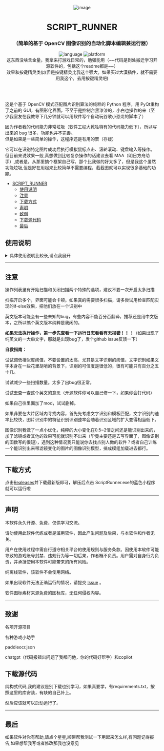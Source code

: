 
<div align="center">

![image](./images/icons/menu.ico)

# SCRIPT_RUNNER

### （简单的基于 OpenCV 图像识别的自动化脚本编辑兼运行器）<br>

<div>
    <img alt="language" src="https://img.shields.io/badge/Language-Python-blue">
    <img alt="platform" src="https://img.shields.io/badge/platform-Windows-blue?style=flat-square&color=4096d8">
</div>
这东西没啥含金量，我拿来打游戏日常的，勉强能用（~~代码是到处搬迁学习开源软件的，包括这个readme都是~~）<br>
效果和按键精灵类似(但是按键精灵比我这个强大，如果买过大漠插件，就不需要用我这个，去用按键精灵吧)<br>

<br>

</div>

<br>

<br>

  这是个基于 OpenCV 模式匹配图片识别算法的纯粹的 Python 程序，用 PyQt重构了之前的 GUI，有图形化界面，不至于是控制台黑漆漆的，小白也操作的来（至少我室友在我教导下几分钟就可以用软件写个自动玩谷歌小恐龙的脚本了）<br>

因为作者我的代码能力非常垃圾（软件工程大靴牲特有的代码能力低下），所以写出来的 bug 很多，功能也并不完善。<br>
但是如果是一些简单的操作，这程序还是有用的罢（存疑）<br>

它可以在识别特定图片成功后执行模拟鼠标点击、滚轮滚动、键盘输入等操作。<br>
但目前来说效果一般,真想做到比较复杂操作的话建议去看 MAA（明日方舟助手）,或者是，从那里搞个框架自己写，那个比我做的好太多了，但是我这个虽然功能垃圾,但是好在用起来比较简单不需要编程，截截图就可以实现很多基础的功能。<br>

<!-- TOC -->
- [SCRIPT_RUNNER](#script_runner)
  - [使用说明](#使用说明)
  - [注意](#注意)
  - [下载方式](#下载方式)
  - [声明](#声明)
  - [致谢](#致谢)
  - [下载源代码](#下载源代码)
  - [最后](#最后)
    <!-- TOC -->

## 使用说明

<details>
  <summary>具体使用说明比较长,请点我展开</summary>

### **第1步.添加识别对象**

![image](./readmepic/photo1.png)

- **创建识别对象**：点击下方创建识别对象按钮，选择识别对象类型，当前包括【图像识别，文字识别，颜色识别，必定成功】；

这个包含 图标 名字，删除按键和菜单按键的部分被称为识别对象。如果你没有其他高级设置，请跳至第2步。

![image](./readmepic/识别对象.png)

- **修改识别对象名称**：双击这个【图像识别1】即可修改这个名字，允许重复。新建的默认名称都是【类名+序号】

- **删除识别对象**：当你不再需要这个【图像识别1】了，你可以点击右下角的【X】按钮，删除此识别对象

- **菜单与其他功能**：右键打开菜单，或者点击识别对象右上角的三条横线打开菜单，效果一致。

  菜单内容包括 【上移/下移识别对象，删除识别对象，调试执行识别，识别并显示区域】

![image](./readmepic/识别对象菜单.png)

  其中上移/下移为字面意思，将识别对象向上移动/向下移动，不影响实际使用

  删除识别对象已经介绍过了。

  调试执行识别：针对这个识别对象进行一次单独的识别，并且告诉你识别成功与否，比如文字识别对象此处就会执行一次文字识别。

  识别并显示区域：在调试执行的基础上，将识别到的区域结果显示出来。

此时你已经创建了一个识别对象，可以进行到第2步了。

---

### **第2步.填写识别内容和识别参数**

- **识别内容**：你想要识别什么，要自动打地鼠就需要找到地鼠，所以你需要地鼠的图片，并把地鼠图片的路径填写进识别内容框。（未说明的情况下是左边的输入框，即上张图片中内容为【BJRU5E···】的文本框。此处内容并非路径而是Base64编码的图片，如果你也想用编码替代图片路径，请到设置中启用Base64，但默认情况你需要填写图片路径，例如【C:/Users/HP/Desktop/limbus/1.jpg】不包含方括号）

![image](./readmepic/预览图片.png)

- **高级设置**：图像识别中，图片两个字鼠标移动上去会预览此图片内容；颜色识别中的颜色两个字会预览颜色；文字识别识别内容支持正则表达式，用re()包裹的内容被视为正则表达式。

  **辅助工具**：图片识别文本框右侧 文件夹图标的按钮，点击即可打开文件浏览器，选择图片把路径加入（如果开启了Base64则加入的是编码过后的图片）；颜色识别文本框右侧 刷子图标的按钮，点击可以打开取色器（效果如下图），单击取得鼠标指针下面的颜色并退出取色器。

![image](./readmepic/取色器.png)

- **识别地址**：你想要在哪里找到，比如你要在屏幕中间找到，那就输入对应的区域的坐标[x1,y1,x2,y2]，对应的文本框为上图中内容为【1158，175]】的文本框。
- **识别地址工具**：地址文本框右侧，剪刀图标的按钮，点击即可打开工具菜单，菜单包括【框选区域，一键截图，显示区域】，在颜色识别中仅有【框选区域，显示区域】，文字识别中为【框选区域，文字识别，显示区域】。

![image](./readmepic/识别地址工具.png)

  框选区域：即为QQ截图效果，手动拖拽一个区域，将这个区域的坐标转化为文字并且填入识别地址文本框。

  一键截图：则是在框选的基础上，多了一步将框选范围内容截图保存为图片的步骤（如果你启用Base64则不会保存为png），并且将坐标和图片两者分别填入识别地址文本框与识别内容文本框。

  显示区域：根据识别地址文本框的内容，显示当前的框选范围，单击左键退出显示。可以用来验证是否区域正确。

  文字识别：在框选区域的基础上，多了一步将框选内容图片进行文字识别的步骤，并将文字识别结果填入识别内容文本框。【当你懒得打字的时候会有用，但是文字识别可能出错，不要百分百相信】

​    **注意**：识别地址文本框内容不允许出现【0，0，0，0】，因为这个识别区域是无效的识别区域，所以软件会告诉你识别地址不能为空。

现在你向之前创建的识别对象中分别输入识别内容和识别地址，可以进行到第三步了。

---

### **第3步.其他识别参数（选填）**

- **扫描策略**：默认的扫描策略是 【全部满足】

![image](./readmepic/满足策略.png)

也就是说如果你 多个识别对象都填入了内容，例如【图像识别一 图像识别二 图像识别三】 分别填入了 a图片，b图片,c图片，地址分别填入了 地址1 地址2，地址3

那么你必须得：

1.地址1的位置识别到a图片

2.地址2的位置识别到b图片

3.地址3的位置识别到c图片

三个同时满足，才会执行你设计的脚本，否则不会执行。

如果策略选择满足一个，那么这三个要求，只需要满足其中一个即可执行脚本操作

- **设置窗口**：设置窗口按键就在开始扫描按钮上方，点击后，选择一个你需要脚本运行的窗口，只有在你选择的窗口置顶的情况下才会运行，如果不在的话脚本工具会提示你该窗口未置顶。

  这个功能主要是防止你一边开着脚本一边和人聊天，突然识别成功运行了脚本，抢了你的鼠标和键盘乱动，导致在qq界面发一大堆莫名奇妙的东西出去。

![image](./readmepic/设置窗口.png)

- **设置定时器**：设置定时器按键在右边面板的上方，点击后，选择你要定时还是定扫描次数 或者定执行次数，输入数字，在下次开始扫描后就会按照这个次数计时，倒计时结束后会自动停止扫描。

![image](./readmepic/定时器.png)

- **设置相似度与扫描间隔**：字面意思理解，相似度为识别成功的判断阈值，不要设置的过高或者过低，文字识别在花里胡哨的背景下的可信度是比较低的，相似度设置过高可能出现判断一直失败的情况。

  扫描间隔则是两次扫描的相对间隔时间，不是两次扫描的绝对间隔时间，因为扫描和执行两个操作都是耗时的，真正的间隔会更长一点。

现在你已经设置好这些琐碎的其他扫描设置了，可以进行到第4步了（如果你没有这方面的需求，其实第3步是可以直接跳过的）

---

### **第4步.设计脚本内容**

![image](./readmepic/设计脚本内容.png)

当你的识别对象创建并且完整填入参数后，就是时候进入到脚本设计环节了。

在识别成功，满足识别策略的时候，就会开始执行你在此处设置的脚本。

本软件无需用户进行脚本代码的编写，改为给你提供一系列的选项，进行参数填写。然后把参数转化为执行的数据。

先来介绍这个页面，页面的左上部分横条是操作条，包括【添加，删除，修改，上移，下移，录制，复制，执行，获取参数，全选】

页面的左下部分是操作表单，按照表单从上到下的顺序执行里面定义的行为。点击其中的一行数据，就会在右侧操作详情界面显示这行数据的参数填写情况。

页面的右边是操作详情界面，主要用于在这个页面填入参数并且点击提交，提交过后显示在操作表格中。

先介绍一下操作横条：

#### **1.添加**

添加操作很简单，就是往里面添加各种类型的操作，目前包含的操作种类有【等待，鼠标，键盘，滚轮，拖动，命令，开启/关闭】

##### **（1）.等待时间**

脚本操作之间的等待时间，下面给出的截图为完整截图，后续均改为右侧详情界面的截图

**开始计时**：按钮点击后就会进行计时，底下的数字单位为毫秒。输入满意的数字后即可提交

![image](./readmepic/等待时间.png)

##### **（2）.检查匹配**

用于实现IF-ELSE效果的操作。

![image](./readmepic/检查匹配.png)

可以选择图像识别，文字识别，颜色··等识别对象中存在的识别。并且在此处进行一次验证。

【例如：操作1为双击，意图打开QQ；操作2为检查匹配，在头像处进行图像识别，检查是否存在自己的头像，如果识别成功代表着缺失打开了QQ，继续后续操作，如果失败了则代表着打开QQ失败了，跳过后续操作并重新尝试执行操作1打开QQ】

**高级配置**：各种识别的高级配置同第1步说的那些识别对象（如文本可以使用正则），注意此处的地址可以使用【动态参数】，即可以将动态的参数填入，此处的（1，0，0，3） 即为动态参数，如何获得动态参数请翻阅后续的获取参数步骤，动态参数使用普通括号包裹，固定地址使用[100,200,200,400]这样的方括号包裹，请不要误用。

 **【动态参数】**：一种根据识别结果变动的参数，例如识别打地鼠，动态参数就是地鼠的位置，因为这个位置是变动的，可以出现在各个地方。动态参数一般由四个字符组成（a,b,c,d），第一部分a是标识符，代表参数来源与a号识别；第二部分为x方向的变动值，代表参数要在x上加上b；第三部分是c代表y方向上的变动值，代表了要在y方向上加上c；第四部分是参数类型，d代表了参数是d类型，这里的（1，0，0，3）则代表了1号识别的 完整匹配区域（3代表完整匹配区域） 在x上无变动，在y上无变动 的一个动态地址。

**最长等待时间**：会持续识别这么久，如果均未识别成功则判断为识别失败。

**如果成功**：可以选择继续/跳过后续/跳过n个步骤，均为字面意思。通过继续和跳过，即可实现if和else的效果

**如果失败**：同上

二者共同组成了逻辑判断单元。

##### **（3）.鼠标操作**

鼠标左键，右键，中键，长按，单点，双击 两两组合

![image](./readmepic/鼠标操作.png)

**连点次数**：点击的次数根据此处数字决定，当然双击其实本质上就是连点次数为2的单击。

**长按时间**：当选择了长按的时候，连点次数会改为长按时间，此时输入的数据被记录为鼠标按下的时间。

**录制点击**：打开录制点击窗口蒙版，此时在屏幕上点击你想要点击的位置,录制下点击的坐标。

**匹配区域**：获取 **【动态参数】**用的组件，点击后会给你一个选项卡，根据你的选项反向获得动态参数字符串，如（1，0，0，0），此处第四部分0代表了 匹配区域中心点。亦可以选择当前鼠标位置，（0，0，0，0）代表了当前鼠标坐标的动态参数字符串。所以当你需要点击动态区域的时候，请点击匹配区域按钮

**注意：**如果匹配区域未被扫描到，点击位置会是 （0，0），导致错误，所以如果你需要使用动态参数的时候，请确保那个动态参数可以识别到并且有对应值。

例如： 你添加了多个识别对象, 选择了【满足一个】。当图像识别1识别成功，图像识别2识别失败，但因为选择的是【满足一个】，所以依然启动了脚本执行，此时当鼠标点击的位置选择是【图像识别2 匹配区域中心点+变动值0/0】即 （2，0，0，0）这个动态参数字符串 的时候，自然（2，0，0，0）什么都无法得到 , 所以请确保只选择能被识别到的情况进行动态参数读取，又或者你添加一个检查匹配操作进行判断

##### **（3）.键盘操作**

按键多按（如ctrl+v的操作），长按，单点，打字

**多按**:如ctrl+v之类的多个按键同时按下的操作

**长按**:按住某个按键不放

**单点**:单次按下某个按键

**多按长按**:一次性按下多个按键，并且保持长按

**打字**:按顺序输出多个文字，如打字 pinyin  就会输出 pinyin 此时如果你是中文输入法，再按下 空格 （space） 就会打出 【拼音】中文了。

当然，打字的输入你可以直接输入中文,软件会使用复制黏贴的方法帮你直接打出中文字符。

**自动输入**：读取此时用户输入的按键，并将其显示在文本框里，例如按下ctrl键，会显示ctrl在文本框。也可以切换为手动输入自己打出c,t,r,l 就是会有些麻烦

**打字时间**：当你选择了长按或者多按长按后，会显示出来打字时间文本框，输入数字代表了键盘按下的时间

**注意：**某些情况自动读取会出现问题,建议使用手写输入，比如打字。

![image](./readmepic/键盘操作.png)

**高级配置**：当选择了打字模式的时候，会出现匹配文字的按钮，此处依然是获取 **【动态参数】**用的组件。根据你的选择，帮你生成对应的动态参数字符串。

文本相关的字符串此处改用[]方括号包括，[a,b,c,d]依然不变，b和c分别为文字的前缀和后缀。

当a为负数，比如图中的a 为-1 代表的则不是识别对象，而是操作对象，将其取反为1 ，即第一个操作

d为1代表了文字识别结果。

则此处的 (-1,,,1)代表了 操作表格中的第一个操作 的文本识别结果，前缀为空，后缀也为空的一个字符串

使用打字将其打出来(图中是方括号，方括号是错误的，应该是英文圆括号包括的才被正确视为动态参数)。

![image](./readmepic/匹配文字.png)

##### **（4）.鼠标拖动**

鼠标拖动/滑动  可以画曲线

第一行，是用于选择绘制曲线的方法（是直线还是曲线）。第二行用于曲线执行时的方式（是拖动还是移动）

**录制曲线**：界面同样被蒙版覆盖，你可以在上面画出一条曲线或者直线，按下鼠标开始记录，松开鼠标停止记录

注意，录制时间会影响到曲线执行时的总时间，你也可以自己修改拖动时间。

**手动输入**：你可以手动输入一条线的起始点到终止点,当然，这里的起始点和终止点都可以选择 **【动态参数】**,

比如，你可以将【垃圾.txt】 和 【回收站】添加到图像识别1 和图像识别2；创建拖动，选择手动输入，起始点选择【图像识别1】的匹配区域中心，结束点选择【图像识别2】的匹配区域中心，变动值都填0

那么就可以实现将【垃圾.txt】拖入回收站的操作了，并且不论这两个东西在桌面的什么地方，都可以识别并且自动创建这么一条直线拖动轨迹将【垃圾.txt】拖入回收站

![image](./readmepic/鼠标拖动.png)

**拖动时间**：你可以自己更改，单位为秒。 录制曲线的时候会记录你画线的时间。曲线的绘制是均速的，并不会记录你的完整拖动速率。

##### （5）.**滚轮**操作

**滚轮操作**：滚轮用手指从后向前面滚为正数，从前面往后面滚为负数。滚轮的具体步数你可以直接对着窗口滑动,会记录下你滚动的步数，大致感知以下你需要多少次滚轮步数即可。

![image](./readmepic/鼠标滚动.png)

##### （6）.**程序命令**

主要是进行文件的启动，文件的关闭，cmd指令和软件内部定义的一些指令

![image](./readmepic/程序命令.png)

**启动程序**：输入程序的路径，需要是可执行的文件（电脑上有默认执行这种类型文件的软件），比如exe结尾，或者txt，MP3这种可以被启动的文件。【有自动补全机制，输入对应的c:\会自动帮你读取对应路径，并且提示你里面有什么。】

又或者是网站地址，比如：www.bilibili.com 这种网址。

执行后会帮你打开这个文件，如果是网址，会用你电脑的默认浏览器打开这个网址。当然要满足协议的网址，某些特定协议不支持，比如 chrome://dino 这个谷歌小恐龙游戏网站就是无法被启动的，因为chrome这个协议不被支持。

**关闭程序**：同理输入程序的可执行文件的路径，或者是正在打开的文件的名称。会在线程中帮你找到正在运行的这个东西，并且试图帮你终结这个程序的运行。

**系统命令**：cmd命令，我帮你们总结了大部分的cmd命令放进了这里面，有自动补全效果。用这里的命令行，你可以实现cmd实现的单行效果，比如创建文件夹，删除某个东西，电脑关机之类的效果，当然这个效果仅限于windows系统可以使用。

**软件命令**：我定义的一些乱七八糟的特殊函数，你可以在这里输入函数名称来使用这个函数，我目前只开放了两个函数：

1.window_show_top(window_name)  【把窗口名称替换掉这个window_name 不需要双引号】，就会帮你把名字相同的窗口置顶，放到界面最前面来。比如window_show_top(QQ)就是把QQ直接置顶。（前提是你打开了qq，不然找不到QQ就没法置顶哦）

2.figure(expression)  【把expression换成一串算数字符串，也不需要双引号】 效果就是计算这个算术式，并且返回结果。

注意，这里的expression可以使用**【动态参数】**，同时返回的计算结果可以被当作 **【动态参数】** 使用！此处的动态参数同理也是（a,b,c,d）

例如：你可以把文字识别结果传进figure，然后把计算的结果传入键盘打字打出来，可以实现自动计算器的效果。

##### （7）.**开启/关闭扫描**

顾名思义，开启或者关闭某个扫描的功能

有了这个，就可以a扫描成功后关闭b扫描这样子设计了

![image](./readmepic/开启关闭扫描.png)

#### **2.删除操作**

删除操作，选中想要删除的行，点击上方操作条的删除即可删除。

或者右键想要删除的行，打开右键菜单，选择删除即可。

**【注意】**：删除操作可以选择多个操作同时删除，操作表单可以直接ctrl+a实现全选，然后再删除就可以一次性删除全部

#### **3.修改操作**

先选中想要修改的操作（左键点击那一行），然后在右边修改参数。此时提交按钮是灰色的（不允许提交），点击上方操作条的【修改】按钮，修改按钮亮起代表正确，此时可以提交，点击提交就会修改参数成功。

但是这种情况会默认修改为相同类别的操作，如果你想要将【操作a】修改为【操作b】，请使用右键，右键菜单中的修改可以更改此处的操作为其他操作。

或者你可以用比较原始的删掉，然后添加的方式修改操作，也没有问题。

#### 4.上移下移

先选中想要修改的操作（左键点击那一行），然后点击上方操作条的【上移/下移】，即可移动此操作到上一条/下一条。但是注意，第一条操作无法上移动，最后一条操作无法下移。且无法选择多条操作实现共同上移/下移。

上下移动也可以使用右键菜单操作，并不是一定要用上方操作条。

#### 5.录制

添加操作并不是那么的友好，选择各种各样的操作，填写很多参数显然让人头昏眼花，这个时候录制操作就会有很大的帮助！

如果你需要进行的操作没有那么复杂，也没有很多逻辑，你只需要重复的固定的操作（例如自动弹钢琴，不需要识别什么，只需要在固定时间按下固定按键就行，但是按键很多，都自己设置就会累个半死）

这个时候你就需要用到录制功能。

功能很简单，点击录制功能，会跳出一个弹窗，图如下。

![image](./readmepic/录制.png)

从左往右，左边第一个按钮是【锁定置顶】，即这个弹窗是否被固定在屏幕最顶端。默认开启即为锁定在最顶端。

第二个按钮是【记录鼠标移动】，启动后会记录鼠标的每一次移动，不论其是否有意义，启动会大幅的增加录制的操作数量，但是会更加模仿你的操作。

开启录制，默认快捷键为 F10

暂停录制，默认快捷键为F11

结束录制，默认快捷键为F12

点击结束录制就会提交并且更新操作表单，会将你在开启录制期间的操作全都转变为操作数据提交。

目前支持【鼠标操作，键盘操作，鼠标滚动，鼠标拖动，等待时间】这几种，自动帮你转化，不会有太大的误差。你可以自己调整一下录制出来的结果。

**注意**：不要在长按鼠标的同时进行键盘操作，同理反之不要在长按键盘的时候鼠标操作！

当前软件不支持同时执行两个操作，这种情况下很显然会录制出错，得到不符合预期的录制操作结果。

#### 6.复制

复制：将选中的操作复制并且添加到表单的最后

**注意：**复制操作允许选中多个操作复制，且也拥有右键菜单选项

#### 7.执行

调试执行选中的步骤，因为是隔离出来单独执行的，所以缺点是不能直观的获得整体的运行情况，但是可以用于测试这个步骤是否有效。

选中对应的操作，然后点击执行即可

**注意**：执行操作存在于右键菜单中，可以用右键选中直接执行

#### 8.获取参数

**【动态参数】**虽然我在很多地方都设置了可以直接获得动态参数字符串的控件，但是还是需要一个额外的能够生成参数的东西帮助用户获得，或者说是翻译动态参数，所以获取参数功能就诞生了。

![image](./readmepic/获取参数.png)

第一行的第一个文本框为获取到的变动参数，右侧为是否启用反向翻译（默认是启动的）

当启用了反向翻译后，你可以将 (1,0,0,0)输入这个文本框，窗口会自动调整下面的内容为 [图像识别1  区域坐标中心  x=0 y=0]的情况，告诉你这个动态参数字符串代表的含义是什么。

你也可以手动调整下面的内容，会根据你选择的内容返回动态参数字符串，这两者是双向绑定的。

#### **9.全选**

字面意思，其实ctrl+a也可全选，这个就是做做样子的按键

---

### **第5步.检查运行日志（可选）**

![image](./readmepic/运行日志.png)

- **运行日志**：是这个页面中的识别过程的运行日志，当出现错误的时候，首先是界面会出现错误，其次是运行日志中可能找到报错原因，第三可能在错误日志文件夹中找到错误。如果三个都没找到错误，但是又实打实的出现错误了，那么说明软件遇到bug了，请通知作者我进行修复。

运行日志的实时更新可能会影响软件的效率导致卡顿，所以我推荐你除非真的想看，可以去设置界面里面把这个东西关掉不进行更新。这里可以显示一个操作的执行时间，什么时候开始的，成功了还是失败了。

蓝色：操作执行成功，

绿色：识别成功，

红色：识别失败，或者出现错误，方便你一眼找到哪里出错了。

橙色：警告，或者目标窗口未置顶，

紫色：启动，或者关闭了扫描

------

### **第6步.开始扫描**

![image](./readmepic/photo1.png)

**1.点击开始扫描**

注意右下角的开始扫描的按钮，点击后开始扫描，开始扫描后，那个巨大的未开始扫描的标签的颜色会发生变化，请根据那个标签变化来判断当前情况，比如下图中的这种情况即为开始扫描的情况。【当然目标窗口未置顶是不对的】

![image](./readmepic/开始扫描.png)

**2.侧边栏与快捷键**：鼠标移动到开始扫描的按钮上面，会出现小标签显示默认的快捷键，默认的快捷键是 alt+o 开始扫描，alt+p停止扫描。

侧边栏则是一些特殊的按钮，包括【扫描主页，最近打开，保存扫描，读取扫描，开始扫描，停止扫描，软件信息，设置】

![image](./readmepic/侧边栏.png)

这里主要介绍里面的开始和停止扫描。

这里的开始停止与按钮不同，按钮的开始停止扫描只针对这一页面的扫描，而侧边栏的开始/停止扫描针对的是全部扫描页面的开始与停止。

开始全部扫描：将所有页面同时开始扫描

循环扫描：一个页面一个页面的执行扫描，每个扫描执行一次随后关闭并且执行下一个页面的扫描【注意，目前这样频繁的启动关闭扫描会导致软件崩溃，占用资源，所以不推荐用。】

停止扫描：停止所有页面的扫描，停止循环扫描【注意只有这个按键可以停下循环扫描，单个页面的关闭扫描按钮是停不下来的！】

------

### **第7步.保存与读取**

正常来说，一整个识别页面的识别对象，脚本内容都是需要时间进行编写的，自然不可能是一次性用品，需要保存下来。

这里选择将内容保存为json文件。保存的按钮则放在了侧边栏，具体侧边栏示意图见上一张图。

点击保存，然后选择保存位置和保存的文件名称即可，会将当前软件中所有的扫描页面都保存进去，不存在单页保存。

点击读取，选择【添置读取/覆盖读取】中的一个，前者是额外添加的页面，后者是先删除所有的页面，再添加进来的读取方法。

随后会为你打开文件浏览器，选择对应的json文件就能读取。

**注意：**你可以选择直接将json文件拖入扫描主页，拖进去会直接读取哦

------

### **第8步.最近打开**

最近打开用于帮助用户快捷的打开最近打开过的脚本，不用再一个个去找了。

![image](./readmepic/最近打开.png)

选择想要打开的脚本，点击打开即可实现快捷打开。

如果不想在最近打开中看到这个，可以直接点击清除删掉这个记录。

------

### **第9步.设置**

软件的各种细节设置

![image](./readmepic/设置.png)

**脚本文件夹**：脚本默认保存和读取的文件夹，读取图片也会默认尝试从这里读取

**下载文件夹**：更新安装包下载到的文件夹

**默认扫描页**：软件启动的时候默认自带的扫描页面，可以点击自定义页面去自定义这个默认页面

**默认新建页**：软件点击新建后新建出来的扫描页面，可以点击自定义页面去自定义这个默认页面

**默认快捷键**：修改软件启动和关闭扫描的快捷键

**随机偏移**：鼠标点击的随即偏移，px为单位

**图像识别**：图像识别的具体方法，可以选择 模板匹配/特征识别

**启用Base64**：是否将图片改用Base64的方式存储，好处是可以不需要保存图片，并且传递脚本更加简单

**运行日志**：运行日志的记录方式，存在【记录全部日志，记录非重复日志，不记录日志】

**最小化到托盘**：软件是否会最小化到托盘，最小化的同时也能够进行识别

**云母效果**：软件界面是否半透明

**应用主题**：是明亮主题还是黑暗主题

**主题色**：软件各种按钮的颜色

**界面缩放**：界面的缩放比例

**语言**：选择是跟随系统/简体中文/英文

**应用启动时启用更新**：启动时会进行更新检查，你首先需要有能连接上github的网络环境，不然检测肯定会失败哦

**下载预发布版本**：是否下载预发布的版本，其实没用，因为我不会发布预发布版本

**帮助**：就是帮你打开这个Readme

**提供反馈**：去github给我反馈一下bug

**查看错误日志**：打开错误日志文件夹，看看出了什么错？

**关于**：这里可以看到当前的版本信息，也可以手动更新哦

------

### **第10步.模组**

觉得作者写的识别函数，作者写的操作函数太low了？识别效果太差？不符合你的心意？ 没有问题——如果你的编程能力足够的话，你可以用模组解决这个问题。

软件根目录下面的app文件夹，打开后你会发现有一个空的mod文件夹。

按照我给出的规则，满足内容，就可以自己定义自己的识别函数和界面组件，也可以用自己训练出来的模型进行判断。

首先，针对于识别对象

需要遵循：

**1.第一行 声明mod类型为识别器**

MOD_TYPE: recognizer

**2.需要使用绝对路径而非相对路径导入软件定义的类和方法**

  from app.common.photo_tool import photo_tool

​    非软件定义的类和方法，你可以自由导入包

**3.需要注册器注册为对应的类型，不允许重复名称**

注册器从  from app.common.recognizer_registry import register_recognizer 导入

   @register_recognizer("模板匹配", FluentIcon.PHOTO,  compare_images_with_template_matching)

  class TemlplateWidget(QWidget):····

这个类必须以 QWidget为基底（最底层需要是这个）

必须拥有

   self.line_edit = LineEdit(self)

   self.address_edit = LineEdit(self)

   这两个控件（名称必须一致），分别代表着识别内容 和 识别区域

   可以设置为不可见，设置为不可见的前提是你需要给这两个框赋值，这两个框不能内容为空，不然会出错

**4.需要一个识别函数（名字自己定义，参数参考如下），识别函数需要和注册器里写的那个是同一个函数。**

 compare_images_with_template_matching(parent, target, address_content, chosen_index=None, returnloc=False, **kwargs):

 识别函数需要返回 True 或者 False 判断识别成功与否

软件对识别函数的定义及其宽泛，你只需要能够返回True和False就可以了，软件会给你的函数传入很多参数，参数列表如下

| 参数名          | 参数效果                                                     |
| --------------- | ------------------------------------------------------------ |
| parent          | scriptpage实例对象，可以用parent.manager来获取参数管理器对象，并且往里面存参数，但是建议还是用RecognizeResult类 直接save_and_return(parent, chosen_index, returnloc) 比较省心 |
| target          | 识别目标，即 self.line_edit = LineEdit(self) 中填写的部分，可以是图片路径，可以是颜色值，可以是文字识别内容 |
| address_content | 识别区域，即在什么地方进行的识别，是[x1,y1,x2,y2]的格式的数组 |
| chosen_index    | 识别对象编号，如果需要保存到manager中，就需要有这个，直接用RecognizeResult类 的对应函数保存就行 |
| returnloc       | 是否返回坐标，这个东西用于调试，通常为False，为假的时候返回True/False 为真的时候返回 坐标值/空 |
| **kwargs        | 包括 screenshot，screenshot是image.grab下来的图片数据，使用np.array后就可以进行图像处理 |

**5.识别成功的时候，识别函数需要有布尔值类型的返回值**

可以用RecognizeResult来辅助返回，当然这个类你需要用绝对路径导入

from app.components.recognizer_widget import RecognizeResult。



​      result_obj = RecognizeResult(

​        loc=(top_left, bottom_right)，

  text=matched_text

​      )

​      return result_obj.save_and_return(parent, chosen_index, returnloc)

用这个类返回，可以将识别到的地址和识别出来的文字内容分别保存，存储到manager中，并且用动态参数调用。

同理，你也可以进行操作数据的mod设计，这里不再做多赘述了，具体的mod设计请自行参考我github上给出的mod例子（就放在mod文件夹里面）

</details>

---

## 注意

操作列表里有开始扫描和关闭扫描两个特殊的选项，建议不要一次开启太多扫描

扫描开启多个，界面可能会卡顿。如果真的需要很多扫描，请多尝试用检查匹配实现的if-else效果，把他们放在一个识别中

英文版本可能会有一些未知的bug，有些内容不能百分百翻译，推荐还是用中文版本，之所以搞个英文版本纯粹是我闲的。

**如果无法执行操作，第一步先查看一下运行日志看看有无报错！！！**（如果出现了纯英文的一大串文字，那就是出现bug了，发个github issue反馈一下）

**自救指南：**

试试调低相似度阈值，不要设置的太高，尤其是文字识别的阈值，文字识别如果文字本身在一些花里胡哨的背景下，识别的可信度是很低的，很有可能只有百分之五十几。

试试减少一些扫描数量。太多了出bug很正常。

试试去查一查这个英文的意思（开源软件你可以自己修一下，如果你会打代码）

如果自己往里面加了mod，试试删掉。



如果非要在大片区域内寻找内容，首先先考虑文字识别和模板匹配，文字识别的速率比较快，图片识别中的特征识别识别速率会随着识别区域的扩大变得相当低下。

图像识别我做了一点小优化，纯粹的大小变化在0.5~2倍之间还是能识别出来的，加了滤镜或者其他的效果可能就识别不出来（毕竟主要还是去写界面了，图像识别的函数写的很短），遇到这种情况我只能说你去找点别人做的软件？或者自己训练一个能识别出来带滤镜变化的图片的图像识别模型，搞成模组加载进去都行。

---

## 下载方式

点击[Realeases](https://github.com/mrmanforgithub/Easy_ScriptRunner/releases)并下载最新版即可，解压后点击 ScriptRunner.exe的蓝色小程序就可以运行啦

---

## 声明

本软件永久开源、免费，仅供学习交流。

请勿使用此软件代练或者是滥用软件，因此产生问题及后果，与本软件和作者无关。

用户在使用过程中需自行遵守相关平台的使用规则与服务条款。因使用本软件可能导致的游戏账号封禁、违规行为等一切后果，作者概不负责。用户需对自身行为负责，并承担使用本软件可能带来的所有风险。

纯离线软件，该软件不会使用网络。

如果出现软件无法正确运行的情况，请提交 [Issue](https://github.com/mrmanforgithub/Easy_ScriptRunner/issues) 。

软件图标素材来源免费的图标库，无任何侵权内容。

---

## 致谢

各项开源项目

各种游戏小助手

paddleocr.json

chatgpt（代码报错出问题了我都问他，你的代码好帮手）和copilot

## 下载源代码

纯构式代码,我的建议是别下载也别学习，如果真要学，有requirements.txt，按照这里的库安装，有缺的自己补上。

然后应该就可以启动运行了。

---

## 最后

如果软件对你有帮助,请点个星星,顺带帮我测试一下用起来怎么样,有问题记得报告,如果想帮我写或者修改那我也没意见
